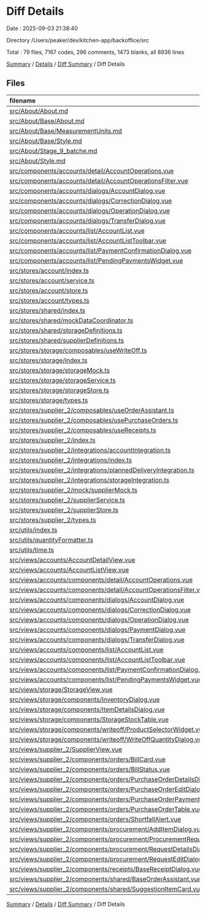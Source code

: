 # Diff Details

Date : 2025-09-03 21:38:40

Directory /Users/peaker/dev/kitchen-app/backoffice/src

Total : 79 files, 7167 codes, 296 comments, 1473 blanks, all 8936 lines

[Summary](results.md) / [Details](details.md) / [Diff Summary](diff.md) / Diff Details

## Files

| filename                                                                                                                                            | language   | code | comment | blank | total |
| :-------------------------------------------------------------------------------------------------------------------------------------------------- | :--------- | ---: | ------: | ----: | ----: |
| [src/About/About.md](/src/About/About.md)                                                                                                           | Markdown   |  -22 |       0 |    -6 |   -28 |
| [src/About/Base/About.md](/src/About/Base/About.md)                                                                                                 | Markdown   |   23 |       0 |     7 |    30 |
| [src/About/Base/MeasurementUnits.md](/src/About/Base/MeasurementUnits.md)                                                                           | Markdown   |  724 |       0 |   228 |   952 |
| [src/About/Base/Style.md](/src/About/Base/Style.md)                                                                                                 | Markdown   |   96 |       0 |    31 |   127 |
| [src/About/Stage_9_batche.md](/src/About/Stage_9_batche.md)                                                                                         | Markdown   |  925 |       0 |   215 | 1,140 |
| [src/About/Style.md](/src/About/Style.md)                                                                                                           | Markdown   |  -96 |       0 |   -31 |  -127 |
| [src/components/accounts/detail/AccountOperations.vue](/src/components/accounts/detail/AccountOperations.vue)                                       | Vue        | -173 |       0 |   -20 |  -193 |
| [src/components/accounts/detail/AccountOperationsFilter.vue](/src/components/accounts/detail/AccountOperationsFilter.vue)                           | Vue        | -121 |       0 |   -21 |  -142 |
| [src/components/accounts/dialogs/AccountDialog.vue](/src/components/accounts/dialogs/AccountDialog.vue)                                             | Vue        | -173 |       0 |   -19 |  -192 |
| [src/components/accounts/dialogs/CorrectionDialog.vue](/src/components/accounts/dialogs/CorrectionDialog.vue)                                       | Vue        | -153 |      -4 |   -20 |  -177 |
| [src/components/accounts/dialogs/OperationDialog.vue](/src/components/accounts/dialogs/OperationDialog.vue)                                         | Vue        | -179 |      -2 |   -20 |  -201 |
| [src/components/accounts/dialogs/TransferDialog.vue](/src/components/accounts/dialogs/TransferDialog.vue)                                           | Vue        | -114 |       0 |    -9 |  -123 |
| [src/components/accounts/list/AccountList.vue](/src/components/accounts/list/AccountList.vue)                                                       | Vue        | -195 |      -3 |   -25 |  -223 |
| [src/components/accounts/list/AccountListToolbar.vue](/src/components/accounts/list/AccountListToolbar.vue)                                         | Vue        |  -46 |       0 |    -8 |   -54 |
| [src/components/accounts/list/PaymentConfirmationDialog.vue](/src/components/accounts/list/PaymentConfirmationDialog.vue)                           | Vue        | -270 |      -4 |   -37 |  -311 |
| [src/components/accounts/list/PendingPaymentsWidget.vue](/src/components/accounts/list/PendingPaymentsWidget.vue)                                   | Vue        | -196 |      -5 |   -33 |  -234 |
| [src/stores/account/index.ts](/src/stores/account/index.ts)                                                                                         | TypeScript |    3 |       0 |     0 |     3 |
| [src/stores/account/service.ts](/src/stores/account/service.ts)                                                                                     | TypeScript |   41 |       3 |     8 |    52 |
| [src/stores/account/store.ts](/src/stores/account/store.ts)                                                                                         | TypeScript |  114 |      14 |    22 |   150 |
| [src/stores/account/types.ts](/src/stores/account/types.ts)                                                                                         | TypeScript |   30 |       4 |     2 |    36 |
| [src/stores/shared/index.ts](/src/stores/shared/index.ts)                                                                                           | TypeScript |   23 |       9 |     8 |    40 |
| [src/stores/shared/mockDataCoordinator.ts](/src/stores/shared/mockDataCoordinator.ts)                                                               | TypeScript | -401 |     -34 |   -89 |  -524 |
| [src/stores/shared/storageDefinitions.ts](/src/stores/shared/storageDefinitions.ts)                                                                 | TypeScript |  577 |     130 |   134 |   841 |
| [src/stores/shared/supplierDefinitions.ts](/src/stores/shared/supplierDefinitions.ts)                                                               | TypeScript |  263 |      24 |    26 |   313 |
| [src/stores/storage/composables/useWriteOff.ts](/src/stores/storage/composables/useWriteOff.ts)                                                     | TypeScript |   17 |      11 |     6 |    34 |
| [src/stores/storage/index.ts](/src/stores/storage/index.ts)                                                                                         | TypeScript |   -3 |      -1 |    -1 |    -5 |
| [src/stores/storage/storageMock.ts](/src/stores/storage/storageMock.ts)                                                                             | TypeScript | -561 |     -32 |   -46 |  -639 |
| [src/stores/storage/storageService.ts](/src/stores/storage/storageService.ts)                                                                       | TypeScript |  113 |      25 |    23 |   161 |
| [src/stores/storage/storageStore.ts](/src/stores/storage/storageStore.ts)                                                                           | TypeScript |  164 |      -6 |    43 |   201 |
| [src/stores/storage/types.ts](/src/stores/storage/types.ts)                                                                                         | TypeScript |   25 |       0 |     6 |    31 |
| [src/stores/supplier_2/composables/useOrderAssistant.ts](/src/stores/supplier_2/composables/useOrderAssistant.ts)                                   | TypeScript | -584 |     -45 |  -128 |  -757 |
| [src/stores/supplier_2/composables/usePurchaseOrders.ts](/src/stores/supplier_2/composables/usePurchaseOrders.ts)                                   | TypeScript |  194 |      28 |    36 |   258 |
| [src/stores/supplier_2/composables/useReceipts.ts](/src/stores/supplier_2/composables/useReceipts.ts)                                               | TypeScript |   11 |       8 |     2 |    21 |
| [src/stores/supplier_2/index.ts](/src/stores/supplier_2/index.ts)                                                                                   | TypeScript |  -18 |      -3 |    -2 |   -23 |
| [src/stores/supplier_2/integrations/accountIntegration.ts](/src/stores/supplier_2/integrations/accountIntegration.ts)                               | TypeScript |  225 |      23 |    46 |   294 |
| [src/stores/supplier_2/integrations/index.ts](/src/stores/supplier_2/integrations/index.ts)                                                         | TypeScript |   17 |      15 |     9 |    41 |
| [src/stores/supplier_2/integrations/plannedDeliveryIntegration.ts](/src/stores/supplier_2/integrations/plannedDeliveryIntegration.ts)               | TypeScript |  167 |      84 |    44 |   295 |
| [src/stores/supplier_2/integrations/storageIntegration.ts](/src/stores/supplier_2/integrations/storageIntegration.ts)                               | TypeScript |  428 |      53 |    99 |   580 |
| [src/stores/supplier_2/mock/supplierMock.ts](/src/stores/supplier_2/mock/supplierMock.ts)                                                           | TypeScript | -360 |     -32 |   -83 |  -475 |
| [src/stores/supplier_2/supplierService.ts](/src/stores/supplier_2/supplierService.ts)                                                               | TypeScript |   71 |     -29 |     2 |    44 |
| [src/stores/supplier_2/supplierStore.ts](/src/stores/supplier_2/supplierStore.ts)                                                                   | TypeScript |  151 |    -142 |    -5 |     4 |
| [src/stores/supplier_2/types.ts](/src/stores/supplier_2/types.ts)                                                                                   | TypeScript |    9 |       2 |     1 |    12 |
| [src/utils/index.ts](/src/utils/index.ts)                                                                                                           | TypeScript |    1 |       0 |     0 |     1 |
| [src/utils/quantityFormatter.ts](/src/utils/quantityFormatter.ts)                                                                                   | TypeScript |  181 |      52 |    43 |   276 |
| [src/utils/time.ts](/src/utils/time.ts)                                                                                                             | TypeScript |   20 |       6 |     3 |    29 |
| [src/views/accounts/AccountDetailView.vue](/src/views/accounts/AccountDetailView.vue)                                                               | Vue        |    1 |       0 |     0 |     1 |
| [src/views/accounts/AccountListView.vue](/src/views/accounts/AccountListView.vue)                                                                   | Vue        |    0 |       0 |    -1 |    -1 |
| [src/views/accounts/components/detail/AccountOperations.vue](/src/views/accounts/components/detail/AccountOperations.vue)                           | Vue        |  173 |       0 |    20 |   193 |
| [src/views/accounts/components/detail/AccountOperationsFilter.vue](/src/views/accounts/components/detail/AccountOperationsFilter.vue)               | Vue        |  121 |       0 |    21 |   142 |
| [src/views/accounts/components/dialogs/AccountDialog.vue](/src/views/accounts/components/dialogs/AccountDialog.vue)                                 | Vue        |  173 |       0 |    19 |   192 |
| [src/views/accounts/components/dialogs/CorrectionDialog.vue](/src/views/accounts/components/dialogs/CorrectionDialog.vue)                           | Vue        |  153 |       4 |    20 |   177 |
| [src/views/accounts/components/dialogs/OperationDialog.vue](/src/views/accounts/components/dialogs/OperationDialog.vue)                             | Vue        |  179 |       2 |    20 |   201 |
| [src/views/accounts/components/dialogs/PaymentDialog.vue](/src/views/accounts/components/dialogs/PaymentDialog.vue)                                 | Vue        |  650 |      20 |    86 |   756 |
| [src/views/accounts/components/dialogs/TransferDialog.vue](/src/views/accounts/components/dialogs/TransferDialog.vue)                               | Vue        |  114 |       0 |     9 |   123 |
| [src/views/accounts/components/list/AccountList.vue](/src/views/accounts/components/list/AccountList.vue)                                           | Vue        |  195 |       3 |    25 |   223 |
| [src/views/accounts/components/list/AccountListToolbar.vue](/src/views/accounts/components/list/AccountListToolbar.vue)                             | Vue        |   46 |       0 |     8 |    54 |
| [src/views/accounts/components/list/PaymentConfirmationDialog.vue](/src/views/accounts/components/list/PaymentConfirmationDialog.vue)               | Vue        |  270 |       4 |    37 |   311 |
| [src/views/accounts/components/list/PendingPaymentsWidget.vue](/src/views/accounts/components/list/PendingPaymentsWidget.vue)                       | Vue        |  196 |       5 |    33 |   234 |
| [src/views/storage/StorageView.vue](/src/views/storage/StorageView.vue)                                                                             | Vue        |  -81 |       1 |    -3 |   -83 |
| [src/views/storage/components/InventoryDialog.vue](/src/views/storage/components/InventoryDialog.vue)                                               | Vue        |  148 |       0 |    19 |   167 |
| [src/views/storage/components/ItemDetailsDialog.vue](/src/views/storage/components/ItemDetailsDialog.vue)                                           | Vue        |   22 |       2 |    15 |    39 |
| [src/views/storage/components/StorageStockTable.vue](/src/views/storage/components/StorageStockTable.vue)                                           | Vue        |  122 |       4 |    26 |   152 |
| [src/views/storage/components/writeoff/ProductSelectorWidget.vue](/src/views/storage/components/writeoff/ProductSelectorWidget.vue)                 | Vue        |   64 |       1 |     5 |    70 |
| [src/views/storage/components/writeoff/WriteOffQuantityDialog.vue](/src/views/storage/components/writeoff/WriteOffQuantityDialog.vue)               | Vue        |   26 |       0 |     2 |    28 |
| [src/views/supplier_2/SupplierView.vue](/src/views/supplier_2/SupplierView.vue)                                                                     | Vue        |  426 |       8 |    94 |   528 |
| [src/views/supplier_2/components/orders/BillCard.vue](/src/views/supplier_2/components/orders/BillCard.vue)                                         | Vue        |  243 |       7 |    36 |   286 |
| [src/views/supplier_2/components/orders/BillStatus.vue](/src/views/supplier_2/components/orders/BillStatus.vue)                                     | Vue        |  102 |       6 |    17 |   125 |
| [src/views/supplier_2/components/orders/PurchaseOrderDetailsDialog.vue](/src/views/supplier_2/components/orders/PurchaseOrderDetailsDialog.vue)     | Vue        |  379 |       6 |    66 |   451 |
| [src/views/supplier_2/components/orders/PurchaseOrderEditDialog.vue](/src/views/supplier_2/components/orders/PurchaseOrderEditDialog.vue)           | Vue        |  503 |      14 |    72 |   589 |
| [src/views/supplier_2/components/orders/PurchaseOrderPayment.vue](/src/views/supplier_2/components/orders/PurchaseOrderPayment.vue)                 | Vue        |  401 |      11 |    59 |   471 |
| [src/views/supplier_2/components/orders/PurchaseOrderTable.vue](/src/views/supplier_2/components/orders/PurchaseOrderTable.vue)                     | Vue        | -258 |     -14 |   -22 |  -294 |
| [src/views/supplier_2/components/orders/ShortfallAlert.vue](/src/views/supplier_2/components/orders/ShortfallAlert.vue)                             | Vue        |   96 |       2 |    17 |   115 |
| [src/views/supplier_2/components/procurement/AddItemDialog.vue](/src/views/supplier_2/components/procurement/AddItemDialog.vue)                     | Vue        |  517 |       8 |    77 |   602 |
| [src/views/supplier_2/components/procurement/ProcurementRequestTable.vue](/src/views/supplier_2/components/procurement/ProcurementRequestTable.vue) | Vue        |   10 |       0 |     6 |    16 |
| [src/views/supplier_2/components/procurement/RequestDetailsDialog.vue](/src/views/supplier_2/components/procurement/RequestDetailsDialog.vue)       | Vue        |   78 |       0 |    18 |    96 |
| [src/views/supplier_2/components/procurement/RequestEditDialog.vue](/src/views/supplier_2/components/procurement/RequestEditDialog.vue)             | Vue        |  434 |      19 |    71 |   524 |
| [src/views/supplier_2/components/receipts/BaseReceiptDialog.vue](/src/views/supplier_2/components/receipts/BaseReceiptDialog.vue)                   | Vue        | -103 |       0 |   -11 |  -114 |
| [src/views/supplier_2/components/shared/BaseOrderAssistant.vue](/src/views/supplier_2/components/shared/BaseOrderAssistant.vue)                     | Vue        |  430 |      20 |    92 |   542 |
| [src/views/supplier_2/components/shared/SuggestionItemCard.vue](/src/views/supplier_2/components/shared/SuggestionItemCard.vue)                     | Vue        |  389 |      14 |    79 |   482 |

[Summary](results.md) / [Details](details.md) / [Diff Summary](diff.md) / Diff Details
